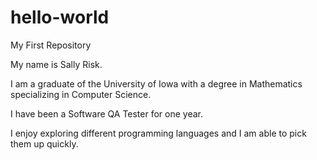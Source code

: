 # hello-world
My First Repository

My name is Sally Risk.

I am a graduate of the University of Iowa with a degree in Mathematics specializing in Computer Science.

I have been a Software QA Tester for one year.

I enjoy exploring different programming languages and I am able to pick them up quickly. 
